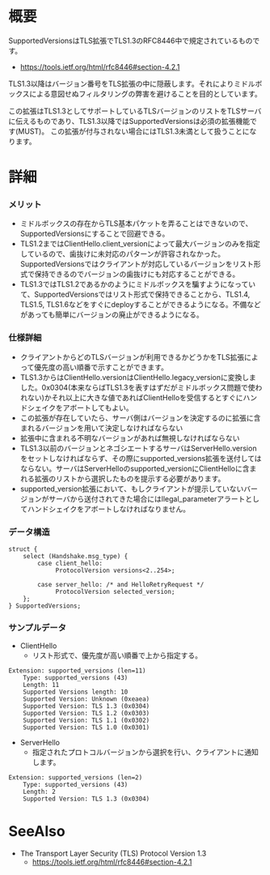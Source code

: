 # 概要
SupportedVersionsはTLS拡張でTLS1.3のRFC8446中で規定されているものです。
- https://tools.ietf.org/html/rfc8446#section-4.2.1

TLS1.3以降はバージョン番号をTLS拡張の中に隠蔽します。それによりミドルボックスによる意図せぬフィルタリングの弊害を避けることを目的としています。

この拡張はTLS1.3としてサポートしているTLSバージョンのリストをTLSサーバに伝えるものであり、TLS1.3以降ではSupportedVersionsは必須の拡張機能です(MUST)。
この拡張が付与されない場合にはTLS1.3未満として扱うことになります。

# 詳細

### メリット
- ミドルボックスの存在からTLS基本パケットを弄ることはできないので、SupportedVersionsにすることで回避できる。
- TLS1.2まではClientHello.client_versionによって最大バージョンのみを指定しているので、歯抜けに未対応のパターンが許容されなかった。SupportedVersionsではクライアントが対応しているバージョンをリスト形式で保持できるのでバージョンの歯抜けにも対応することができる。
- TLS1.3ではTLS1.2であるかのようにミドルボックスを騙すようになっていて、SupportedVersionsではリスト形式で保持できることから、TLS1.4, TLS1.5, TLS1.6などをすぐにdeployすることができるようになる。不備などがあっても簡単にバージョンの廃止ができるようになる。

### 仕様詳細
- クライアントからどのTLSバージョンが利用できるかどうかをTLS拡張によって優先度の高い順番で示すことができます。
- TLS1.3からはClientHello.versionはClientHello.legacy_versionに変換しました。0x0304(本来ならばTLS1.3を表すはずだがミドルボックス問題で使われない)かそれ以上に大きな値であればClientHelloを受信するとすぐにハンドシェイクをアボートしてもよい。
- この拡張が存在していたら、サーバ側はバージョンを決定するのに拡張に含まれるバージョンを用いて決定しなければならない
- 拡張中に含まれる不明なバージョンがあれば無視しなければならない
- TLS1.3以前のバージョンとネゴシエートするサーバはServerHello.versionをセットしなければならず、その際にsupported_versions拡張を送付してはならない。サーバはServerHelloのsupported_versionにClientHelloに含まれる拡張のリストから選択したものを提示する必要があります。
- supported_version拡張において、もしクライアントが提示していないバージョンがサーバから送付されてきた場合にはllegal_parameterアラートとしてハンドシェイクをアボートしなければなりません。

### データ構造
```
struct {
    select (Handshake.msg_type) {
        case client_hello:
             ProtocolVersion versions<2..254>;

        case server_hello: /* and HelloRetryRequest */
             ProtocolVersion selected_version;
    };
} SupportedVersions;
```

### サンプルデータ
- ClientHello
  - リスト形式で、優先度が高い順番で上から指定する。
```
Extension: supported_versions (len=11)
    Type: supported_versions (43)
    Length: 11
    Supported Versions length: 10
    Supported Version: Unknown (0xeaea)
    Supported Version: TLS 1.3 (0x0304)
    Supported Version: TLS 1.2 (0x0303)
    Supported Version: TLS 1.1 (0x0302)
    Supported Version: TLS 1.0 (0x0301)
```
- ServerHello
  - 指定されたプロトコルバージョンから選択を行い、クライアントに通知します。
```
Extension: supported_versions (len=2)
    Type: supported_versions (43)
    Length: 2
    Supported Version: TLS 1.3 (0x0304)
```

# SeeAlso
- The Transport Layer Security (TLS) Protocol Version 1.3
  - https://tools.ietf.org/html/rfc8446#section-4.2.1
